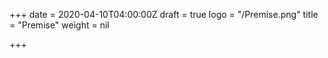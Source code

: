 +++
date = 2020-04-10T04:00:00Z
draft = true
logo = "/Premise.png"
title = "Premise"
weight = nil

+++

